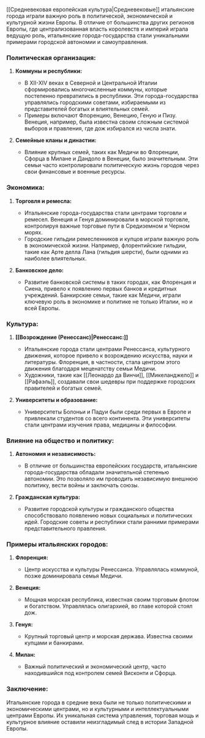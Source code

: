 [[Средневековая европейская культура|Средневековые]] итальянские города играли важную роль в политической, экономической и культурной жизни Европы. В отличие от большинства других регионов Европы, где централизованная власть королевств и империй играла ведущую роль, итальянские города-государства стали уникальными примерами городской автономии и самоуправления.

### Политическая организация:

1. **Коммуны и республики:**
   - В XII-XIV веках в Северной и Центральной Италии сформировались многочисленные коммуны, которые постепенно превратились в республики. Эти города-государства управлялись городскими советами, избираемыми из представителей богатых и влиятельных семей.
   - Примеры включают Флоренцию, Венецию, Геную и Пизу. Венеция, например, была известна своим сложным системой выборов и правления, где дож избирался из числа знати.

2. **Семейные кланы и династии:**
   - Влияние крупных семей, таких как Медичи во Флоренции, Сфорца в Милане и Дандоло в Венеции, было значительным. Эти семьи часто контролировали политическую жизнь городов через свои финансовые и военные ресурсы.

### Экономика:

1. **Торговля и ремесла:**
   - Итальянские города-государства стали центрами торговли и ремесел. Венеция и Генуя доминировали в морской торговле, контролируя важные торговые пути в Средиземном и Черном морях.
   - Городские гильдии ремесленников и купцов играли важную роль в экономической жизни. Например, флорентийские гильдии, такие как Арте делла Лана (гильдия шерсти), были одними из наиболее влиятельных.

2. **Банковское дело:**
   - Развитие банковской системы в таких городах, как Флоренция и Сиена, привело к появлению первых банков и кредитных учреждений. Банкирские семьи, такие как Медичи, играли ключевую роль в экономике и политике не только Италии, но и всей Европы.

### Культура:

1. **[[Возрождение (Ренессанс)|Ренессанс:]]**
   - Итальянские города стали центрами Ренессанса, культурного движения, которое привело к возрождению искусства, науки и литературы. Флоренция, в частности, стала центром этого движения благодаря меценатству семьи Медичи.
   - Художники, такие как [[Леонардо да Винчи]], [[Микеланджело]] и [[Рафаэль]], создавали свои шедевры при поддержке городских правителей и богатых семей.

2. **Университеты и образование:**
   - Университеты Болоньи и Падуи были среди первых в Европе и привлекали студентов со всего континента. Эти университеты стали центрами изучения права, медицины и философии.

### Влияние на общество и политику:

1. **Автономия и независимость:**
   - В отличие от большинства европейских государств, итальянские города-государства обладали значительной степенью автономии. Это позволяло им проводить независимую внешнюю политику, вести войны и заключать союзы.

2. **Гражданская культура:**
   - Развитие городской культуры и гражданского общества способствовало появлению новых социальных и политических идей. Городские советы и республики стали ранними примерами представительного правления.

### Примеры итальянских городов:

1. **Флоренция:**
   - Центр искусства и культуры Ренессанса. Управлялась коммуной, позже доминировала семья Медичи.

2. **Венеция:**
   - Мощная морская республика, известная своим торговым флотом и богатством. Управлялась олигархией, во главе которой стоял дож.

3. **Генуя:**
   - Крупный торговый центр и морская держава. Известна своими купцами и банкирами.

4. **Милан:**
   - Важный политический и экономический центр, часто находившийся под контролем семей Висконти и Сфорца.

### Заключение:

Итальянские города в средние века были не только политическими и экономическими центрами, но и культурными и интеллектуальными центрами Европы. Их уникальная система управления, торговая мощь и культурное влияние оставили неизгладимый след в истории Западной Европы.